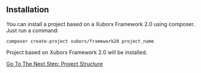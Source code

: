 ## Installation

You can install a project based on a Xuborx Framework 2.0 using composer. Just run a command:

`composer create-project xuborx/framework20 project_name`

Project based on Xuborx Framework 2.0 will be installed.

[Go To The Next Step: Project Structure](https://xuborx.github.io/framework2.0-docs/project-structure "Go To The Next Step: Project Structure")
